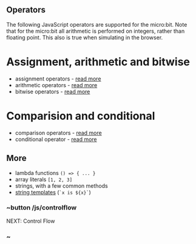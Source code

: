 ## Operators

The following JavaScript operators are supported for the micro:bit.
Note that for the micro:bit all arithmetic is performed on integers, rather than floating point.
This also is true when simulating in the browser.

# Assignment, arithmetic and bitwise

* assignment operators - [read more](http://devdocs.io/javascript/operators/assignment_operators)
* arithmetic operators - [read more](http://devdocs.io/javascript/operators/arithmetic_operators) 
* bitwise operators - [read more](http://devdocs.io/javascript/operators/bitwise_operators)

# Comparision and conditional

* comparison operators - [read more](http://devdocs.io/javascript/operators/comparison_operators)
* conditional operator - [read more](http://devdocs.io/javascript/operators/conditional_operator)

## More

* lambda functions `() => { ... }`
* array literals `[1, 2, 3]`
* strings, with a few common methods
* [string templates](https://developer.mozilla.org/en-US/docs/Web/JavaScript/Reference/Template_literals) (`` `x is ${x}` ``)

### ~button /js/controlflow
NEXT: Control Flow
### ~